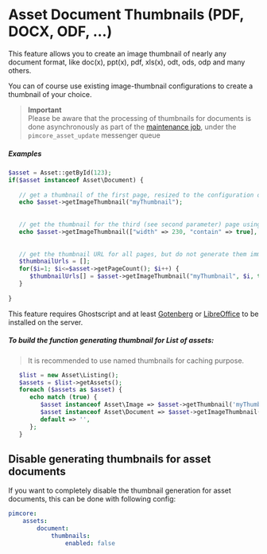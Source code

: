 # Asset Document Thumbnails (PDF, DOCX, ODF, ...)

This feature allows you to create an image thumbnail of nearly any document format, like doc(x), ppt(x), pdf, xls(x), 
odt, ods, odp and many others. 

You can of course use existing image-thumbnail configurations to create a thumbnail of your choice.
 
> **Important**   
> Please be aware that the processing of thumbnails for documents is done asynchronously as part of the [maintenance job](../../01_Getting_Started/00_Installation/01_Webserver_Installation.md#5-maintenance-cron-job), under the `pimcore_asset_update` messenger queue
 
##### Examples
```php
$asset = Asset::getById(123);
if($asset instanceof Asset\Document) {
 
   // get a thumbnail of the first page, resized to the configuration of "myThumbnail"
   echo $asset->getImageThumbnail("myThumbnail");
 
 
   // get the thumbnail for the third (see second parameter) page using a dynamic configuration
   echo $asset->getImageThumbnail(["width" => 230, "contain" => true], 2);
 
    
   // get the thumbnail URL for all pages, but do not generate them immediately (see third parameter) - the thumbnails are then generated on request
   $thumbnailUrls = [];
   for($i=1; $i<=$asset->getPageCount(); $i++) {
      $thumbnailUrls[] = $asset->getImageThumbnail("myThumbnail", $i, true);
   }
 
}
```

This feature requires Ghostscript and at least [Gotenberg](../../23_Installation_and_Upgrade/03_System_Setup_and_Hosting/06_Additional_Tools_Installation.md#gotenberg) or [LibreOffice](../../23_Installation_and_Upgrade/03_System_Setup_and_Hosting/06_Additional_Tools_Installation.md#libreoffice-pdftotext-inkscape-) to be installed on the server.

##### To build the function generating thumbnail for List of assets:
> It is recommended to use named thumbnails for caching purpose.

```php
   $list = new Asset\Listing();
   $assets = $list->getAssets();
   foreach ($assets as $asset) {
      echo match (true) {
         $asset instanceof Asset\Image => $asset->getThumbnail('myThumbnail')?->getPath(),
         $asset instanceof Asset\Document => $asset->getImageThumbnail('myThumbnail')?->getPath(),
         default => '',
      };
   }
```

## Disable generating thumbnails for asset documents
If you want to completely disable the thumbnail generation for asset documents, this can be done with following config:
```yaml
pimcore:
    assets:
        document:
            thumbnails:
                enabled: false
```

